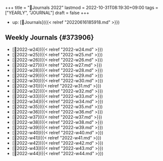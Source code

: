 +++
title = "📅Journals 2022"
lastmod = 2022-10-31T08:19:30+09:00
tags = ["YEARLY", "JOURNAL"]
draft = false
+++

-   up: [📂Journals]({{< relref "20220616185918.md" >}})


## Weekly Journals {#373906}

-   [📓2022-w24]({{< relref "2022-w24.md" >}})
-   [📓2022-w25]({{< relref "2022-w25.md" >}})
-   [📓2022-w26]({{< relref "2022-w26.md" >}})
-   [📓2022-w27]({{< relref "2022-w27.md" >}})
-   [📓2022-w28]({{< relref "2022-w28.md" >}})
-   [📓2022-w29]({{< relref "2022-w29.md" >}})
-   [📓2022-w30]({{< relref "2022-w30.md" >}})
-   [📓2022-w31]({{< relref "2022-w31.md" >}})
-   [📓2022-w32]({{< relref "2022-w32.md" >}})
-   [📓2022-w33]({{< relref "2022-w33.md" >}})
-   [📓2022-w34]({{< relref "2022-w34.md" >}})
-   [📓2022-w35]({{< relref "2022-w35.md" >}})
-   [📓2022-w36]({{< relref "2022-w36.md" >}})
-   [📓2022-w37]({{< relref "2022-w37.md" >}})
-   [📓2022-w38]({{< relref "2022-w38.md" >}})
-   [📓2022-w39]({{< relref "2022-w39.md" >}})
-   [📓2022-w40]({{< relref "2022-w40.md" >}})
-   [📓2022-w41]({{< relref "2022-w41.md" >}})
-   [📓2022-w42]({{< relref "2022-w42.md" >}})
-   [📓2022-w43]({{< relref "2022-w43.md" >}})
-   [📓2022-w44]({{< relref "2022-w44.md" >}})
